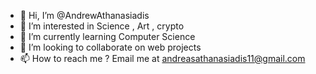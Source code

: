 - 👋 Hi, I’m @AndrewAthanasiadis
- 👀 I’m interested in Science , Art , crypto
- 🌱 I’m currently learning Computer Science
- 💞️ I’m looking to collaborate on web projects
- 📫 How to reach me ? Email me at andreasathanasiadis11@gmail.com

<!---
AndrewAthanasiadis/AndrewAthanasiadis is a ✨ special ✨ repository because its `README.md` (this file) appears on your GitHub profile.
You can click the Preview link to take a look at your changes.
--->
